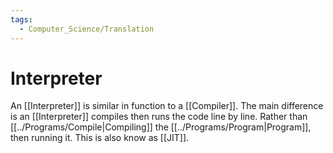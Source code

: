 ```yaml
---
tags:
  - Computer_Science/Translation
---
```

# Interpreter
An [[Interpreter]] is similar in function to a [[Compiler]]. The main difference is an [[Interpreter]] compiles then runs the code line by line. Rather than [[../Programs/Compile|Compiling]] the [[../Programs/Program|Program]], then running it. This is also know as [[JIT]].